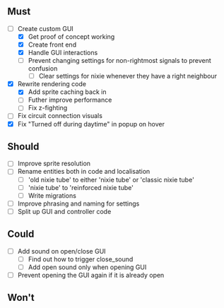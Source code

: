 ## Must

- [ ] Create custom GUI
  - [x] Get proof of concept working
  - [x] Create front end
  - [x] Handle GUI interactions
  - [ ] Prevent changing settings for non-rightmost signals to prevent confusion
    - [ ] Clear settings for nixie whenever they have a right neighbour
- [x] Rewrite rendering code
  - [x] Add sprite caching back in
  - [ ] Futher improve performance
  - [ ] Fix z-fighting
- [ ] Fix circuit connection visuals
- [x] Fix "Turned off during daytime" in popup on hover

## Should

- [ ] Improve sprite resolution
- [ ] Rename entities both in code and localisation
  - [ ] 'old nixie tube' to either 'nixie tube' or 'classic nixie tube'
  - [ ] 'nixie tube' to 'reinforced nixie tube'
  - [ ] Write migrations
- [ ] Improve phrasing and naming for settings
- [ ] Split up GUI and controller code

## Could

- [ ] Add sound on open/close GUI
  - [ ] Find out how to trigger close_sound
  - [ ] Add open sound only when opening GUI
- [ ] Prevent opening the GUI again if it is already open

## Won't
